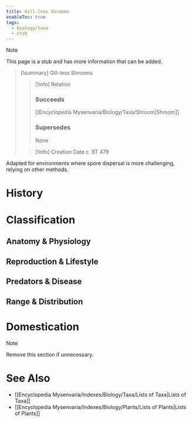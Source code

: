```yaml
---
title: Gill-less Shrooms
enableToc: true
tags:
  - biology/taxa
  - stub
---
```


> [!note]
> This page is a stub and has more information that can be added.

> [!summary] Gill-less Shrooms
> > [!info] Relation
> > ### Succeeds
> > [[Encyclopedia Mysenvaria/Biology/Taxa/Shroom|Shroom]]
> > ### Supersedes
> > None
>
> > [!info] Creation Date
> > c. BT 479

Adapted for environments where spore dispersal is more challenging, relying on other methods.
# History

# Classification
## Anatomy & Physiology

## Reproduction & Lifestyle

## Predators & Disease

## Range & Distribution

# Domestication

> [!note]
> Remove this section if unnecessary.
# See Also
- [[Encyclopedia Mysenvaria/Indexes/Biology/Taxa/Lists of Taxa|Lists of Taxa]]
- [[Encyclopedia Mysenvaria/Indexes/Biology/Plants/Lists of Plants|Lists of Plants]]